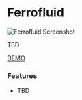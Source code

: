 # Ferrofluid

![Ferrofluid Screenshot](https://github.com/robert-leitl/ferrofluid/blob/main/cover.jpg?raw=true)

TBD

[DEMO](https://robert-leitl.github.io/ferrofluid/dist/?debug=true)

### Features
- TBD